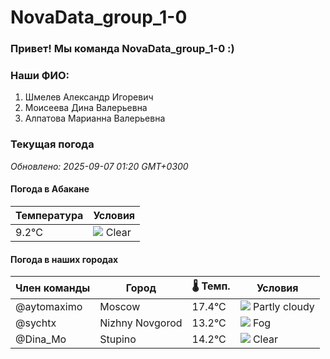 # NovaData_group_1-0
### Привет! Мы команда NovaData_group_1-0 :)

### Наши ФИО:
1. Шмелев Александр Игоревич
2. Моисеева Дина Валерьевна
3. Алпатова Марианна Валерьевна

### Текущая погода
<!-- WEATHER:START -->
_Обновлено: 2025-09-07 01:20 GMT+0300_

#### Погода в Абакане

| Температура | Условия |
|-------------|----------|
| 9.2°C     | ![](https://cdn.weatherapi.com/weather/64x64/night/113.png) Clear |

#### Погода в наших городах

| Член команды  | Город               | 🌡️ Темп.  | Условия          |
|---------------|---------------------|-----------|--------------------|
| @aytomaximo    | Moscow              |   17.4°C | ![](https://cdn.weatherapi.com/weather/64x64/night/116.png) Partly cloudy |
| @sychtx        | Nizhny Novgorod     |   13.2°C | ![](https://cdn.weatherapi.com/weather/64x64/night/248.png) Fog          |
| @Dina_Mo       | Stupino             |   14.2°C | ![](https://cdn.weatherapi.com/weather/64x64/night/113.png) Clear        |

<!-- WEATHER:END -->
